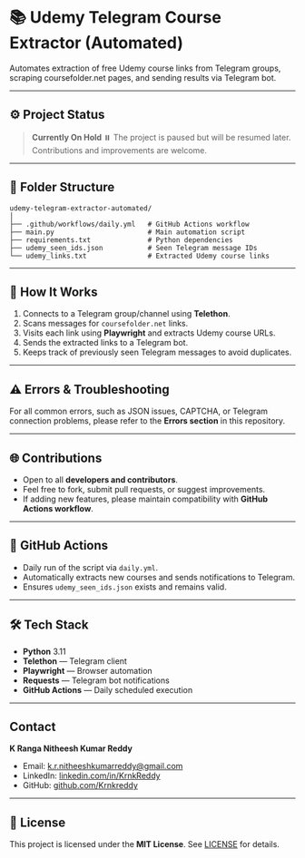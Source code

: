 # 📚 Udemy Telegram Course Extractor (Automated)

Automates extraction of free Udemy course links from Telegram groups, scraping coursefolder.net pages, and sending results via Telegram bot.

---

## ⚙️ Project Status

> **Currently On Hold** ⏸️
> The project is paused but will be resumed later. Contributions and improvements are welcome.

---

## 📂 Folder Structure

```
udemy-telegram-extractor-automated/
│
├── .github/workflows/daily.yml   # GitHub Actions workflow
├── main.py                       # Main automation script
├── requirements.txt              # Python dependencies
├── udemy_seen_ids.json           # Seen Telegram message IDs
└── udemy_links.txt               # Extracted Udemy course links
```

---

## 📝 How It Works

1. Connects to a Telegram group/channel using **Telethon**.
2. Scans messages for `coursefolder.net` links.
3. Visits each link using **Playwright** and extracts Udemy course URLs.
4. Sends the extracted links to a Telegram bot.
5. Keeps track of previously seen Telegram messages to avoid duplicates.

---

## ⚠️ Errors & Troubleshooting

For all common errors, such as JSON issues, CAPTCHA, or Telegram connection problems, please refer to the **Errors section** in this repository.

---

## 🌐 Contributions

* Open to all **developers and contributors**.
* Feel free to fork, submit pull requests, or suggest improvements.
* If adding new features, please maintain compatibility with **GitHub Actions workflow**.

---

## 📅 GitHub Actions

* Daily run of the script via `daily.yml`.
* Automatically extracts new courses and sends notifications to Telegram.
* Ensures `udemy_seen_ids.json` exists and remains valid.

---

## 🛠️ Tech Stack

* **Python** 3.11
* **Telethon** — Telegram client
* **Playwright** — Browser automation
* **Requests** — Telegram bot notifications
* **GitHub Actions** — Daily scheduled execution

---

## Contact

**K Ranga Nitheesh Kumar Reddy**

* Email: [k.r.nitheeshkumarreddy@gmail.com](mailto:k.r.nitheeshkumarreddy@gmail.com)
* LinkedIn: [linkedin.com/in/KrnkReddy](https://www.linkedin.com/in/krnkreddy/)
* GitHub: [github.com/Krnkreddy](https://github.com/Krnkreddy)

---

## 📄 License

This project is licensed under the **MIT License**. See [LICENSE](LICENSE) for details.
